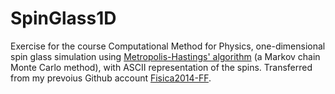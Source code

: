 # SpinGlass1D

Exercise for the course Computational Method for Physics, one-dimensional spin glass simulation using [Metropolis-Hastings' algorithm](https://en.wikipedia.org/wiki/Metropolis%E2%80%93Hastings_algorithm) (a Markov chain Monte Carlo method), with ASCII representation of the spins. Transferred from my prevoius Github account [Fisica2014-FF](https://github.com/Fisica2014-FF).
